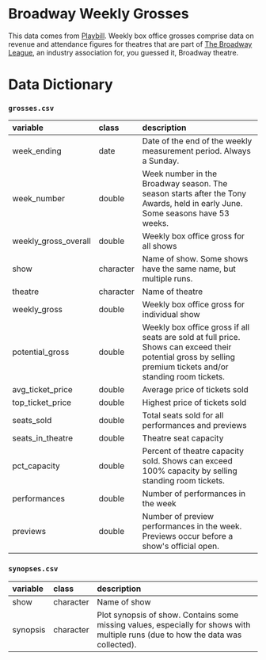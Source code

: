 # Broadway Weekly Grosses

This data comes from [Playbill](https://www.playbill.com/grosses). Weekly box office grosses comprise data on revenue and attendance figures for theatres that are part of [The Broadway League](https://en.wikipedia.org/wiki/The_Broadway_League), an industry association for, you guessed it, Broadway theatre.



# Data Dictionary

### `grosses.csv`

| variable             | class     | description                                                  |
| :------------------- | :-------- | :----------------------------------------------------------- |
| week_ending          | date      | Date of the end of the weekly measurement period. Always a Sunday. |
| week_number          | double    | Week number in the Broadway season. The season starts after the Tony Awards, held in early June. Some seasons have 53 weeks. |
| weekly_gross_overall | double    | Weekly box office gross for all shows                        |
| show                 | character | Name of show. Some shows have the same name, but multiple runs. |
| theatre              | character | Name of theatre                                              |
| weekly_gross         | double    | Weekly box office gross for individual show                  |
| potential_gross      | double    | Weekly box office gross if all seats are sold at full price. Shows can exceed their potential gross by selling premium tickets and/or standing room tickets. |
| avg_ticket_price     | double    | Average price of tickets sold                                |
| top_ticket_price     | double    | Highest price of tickets sold                                |
| seats_sold           | double    | Total seats sold for all performances and previews           |
| seats_in_theatre     | double    | Theatre seat capacity                                        |
| pct_capacity         | double    | Percent of theatre capacity sold. Shows can exceed 100% capacity by selling standing room tickets. |
| performances         | double    | Number of performances in the week                           |
| previews             | double    | Number of preview performances in the week. Previews occur before a show's official open. |



### `synopses.csv`

| variable | class     | description                                                  |
| :------- | :-------- | :----------------------------------------------------------- |
| show     | character | Name of show                                                 |
| synopsis | character | Plot synopsis of show. Contains some missing values, especially for shows with multiple runs (due to how the data was collected). |
